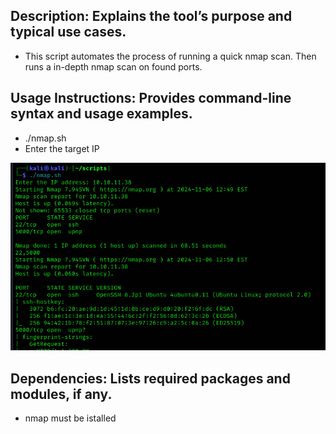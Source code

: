 ## Description: Explains the tool’s purpose and typical use cases.
- This script automates the process of running a quick nmap scan. Then runs a in-depth nmap scan on found ports.
## Usage Instructions: Provides command-line syntax and usage examples.
- ./nmap.sh
- Enter the target IP

![alt text](https://github.com/trevorprice99/Penetration_Testing/blob/main/Scripts/Nmap/nmap01.PNG)
## Dependencies: Lists required packages and modules, if any.
- nmap must be istalled
